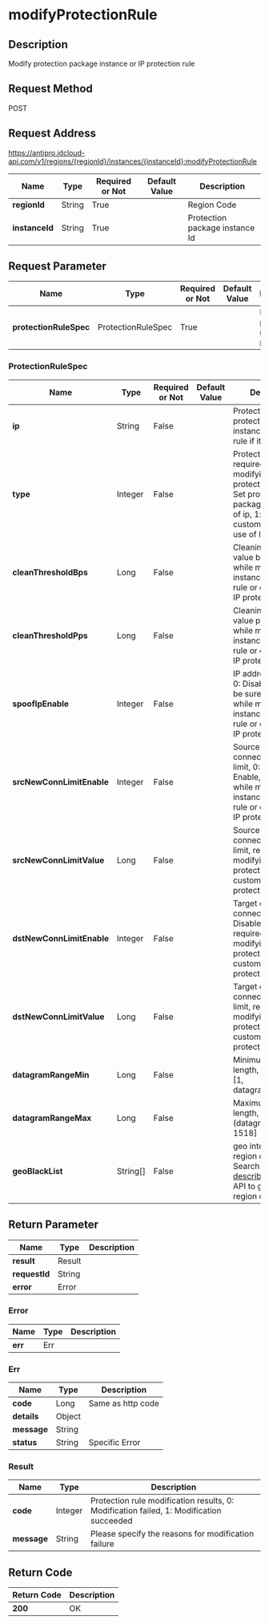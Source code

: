 # modifyProtectionRule


## Description
Modify protection package instance or IP protection rule

## Request Method
POST

## Request Address
https://antipro.jdcloud-api.com/v1/regions/{regionId}/instances/{instanceId}:modifyProtectionRule

|Name|Type|Required or Not|Default Value|Description|
|---|---|---|---|---|
|**regionId**|String|True| |Region Code|
|**instanceId**|String|True| |Protection package instance Id|

## Request Parameter
|Name|Type|Required or Not|Default Value|Description|
|---|---|---|---|---|
|**protectionRuleSpec**|ProtectionRuleSpec|True| |Modify protection rule request parameter|

### ProtectionRuleSpec
|Name|Type|Required or Not|Default Value|Description|
|---|---|---|---|---|
|**ip**|String|False| |Protected IP, modify protection package instance protection rule if it is the default|
|**type**|Integer|False| |Protection rule type, required while modifying ip protection rules, 0: Set protection package rule for use of ip, 1: set customized rule for use of IP|
|**cleanThresholdBps**|Long|False| |Cleaning trigger value bps, required while modifying instance protection rule or customizing IP protection rule|
|**cleanThresholdPps**|Long|False| |Cleaning trigger value pps, required while modifying instance protection rule or customizing IP protection rule|
|**spoofIpEnable**|Integer|False| |IP address spoofing, 0: Disable, 1: Enable, be sure to transmit it while modifying instance protection rule or customizing IP protection rule|
|**srcNewConnLimitEnable**|Integer|False| |Source creation connection speed limit, 0: Disable, 1: Enable, required while modifying instance protection rule or customizing IP protection rule|
|**srcNewConnLimitValue**|Long|False| |Source creation connection speed limit, required while modifying instance protection rule or customizing IP protection rule|
|**dstNewConnLimitEnable**|Integer|False| |Target creation connection, 0: Disable, 1: Enable, required while modifying instance protection rule or customizing IP protection rule|
|**dstNewConnLimitValue**|Long|False| |Target creation connection speed limit, required while modifying instance protection rule or customizing IP protection rule|
|**datagramRangeMin**|Long|False| |Minimum packet length, value range [1, datagramRangeMax)|
|**datagramRangeMax**|Long|False| |Maximum packet length, value range (datagramRangeMin, 1518]|
|**geoBlackList**|String[]|False| |geo interception region code list. Search <a href="http://docs.jdcloud.com/anti-ddos-protection-package/api/describegeoareas">describeGeoAreas</a> API to get settable region code list|

## Return Parameter
|Name|Type|Description|
|---|---|---|
|**result**|Result| |
|**requestId**|String| |
|**error**|Error| |

### Error
|Name|Type|Description|
|---|---|---|
|**err**|Err| |
### Err
|Name|Type|Description|
|---|---|---|
|**code**|Long|Same as http code|
|**details**|Object| |
|**message**|String| |
|**status**|String|Specific Error|
### Result
|Name|Type|Description|
|---|---|---|
|**code**|Integer|Protection rule modification results, 0: Modification failed, 1: Modification succeeded|
|**message**|String|Please specify the reasons for modification failure|

## Return Code
|Return Code|Description|
|---|---|
|**200**|OK|
